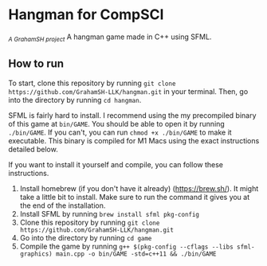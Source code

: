 # Hangman for CompSCI
<sub>*A GrahamSH project*</sub>
A hangman game made in C++ using SFML.
## How to run
To start, clone this repository by running `git clone https://github.com/GrahamSH-LLK/hangman.git` in your terminal. Then, go into the directory by running `cd hangman`. 

SFML is fairly hard to install. I recommend using the my precompiled binary of this game at `bin/GAME`. You should be able to open it by running `./bin/GAME`. If you can't, you can run `chmod +x ./bin/GAME` to make it executable.
This binary is compiled for M1 Macs using the exact instructions detailed below.

If you want to install it yourself and compile, you can follow these instructions. 


1. Install homebrew (if you don't have it already) (https://brew.sh/). It might take a little bit to install. Make sure to run the command it gives you at the end of the installation.
2. Install SFML by running `brew install sfml pkg-config`
3. Clone this repository by running `git clone https://github.com/GrahamSH-LLK/hangman.git`
4. Go into the directory by running `cd game`
5. Compile the game by running `g++ $(pkg-config --cflags --libs sfml-graphics) main.cpp -o bin/GAME -std=c++11 && ./bin/GAME`
